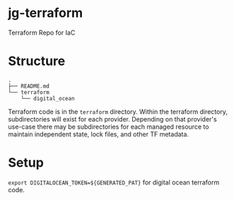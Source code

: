 # jg-terraform
Terraform Repo for IaC

# Structure
```
.
├── README.md
└── terraform
    └── digital_ocean
```

Terraform code is in the `terraform` directory. Within the terraform directory, subdirectories will exist for each provider. Depending on that provider's use-case there may be subdirectories for each managed resource to maintain independent state, lock files, and other TF metadata.

# Setup
`export DIGITALOCEAN_TOKEN=${GENERATED_PAT}` for digital ocean terraform code.